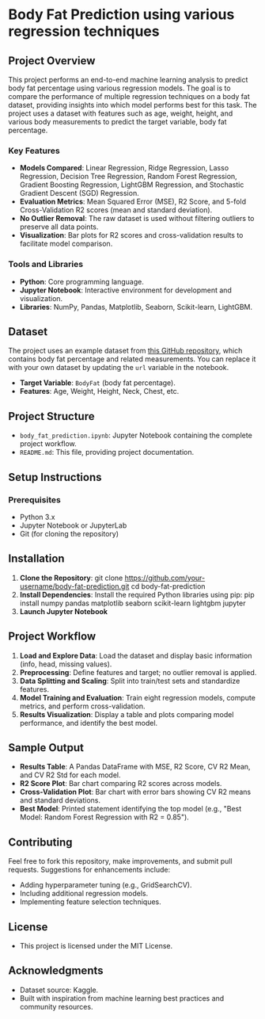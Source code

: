 # Body Fat Prediction using various regression techniques

## Project Overview

This project performs an end-to-end machine learning analysis to predict body fat percentage using various regression models. The goal is to compare the performance of multiple regression techniques on a body fat dataset, providing insights into which model performs best for this task. The project uses a dataset with features such as age, weight, height, and various body measurements to predict the target variable, body fat percentage.

### Key Features
- **Models Compared**: Linear Regression, Ridge Regression, Lasso Regression, Decision Tree Regression, Random Forest Regression, Gradient Boosting Regression, LightGBM Regression, and Stochastic Gradient Descent (SGD) Regression.
- **Evaluation Metrics**: Mean Squared Error (MSE), R2 Score, and 5-fold Cross-Validation R2 scores (mean and standard deviation).
- **No Outlier Removal**: The raw dataset is used without filtering outliers to preserve all data points.
- **Visualization**: Bar plots for R2 scores and cross-validation results to facilitate model comparison.

### Tools and Libraries
- **Python**: Core programming language.
- **Jupyter Notebook**: Interactive environment for development and visualization.
- **Libraries**: NumPy, Pandas, Matplotlib, Seaborn, Scikit-learn, LightGBM.

## Dataset

The project uses an example dataset from [this GitHub repository](https://raw.githubusercontent.com/selva86/datasets/master/BodyFat.csv), which contains body fat percentage and related measurements. You can replace it with your own dataset by updating the `url` variable in the notebook.

- **Target Variable**: `BodyFat` (body fat percentage).
- **Features**: Age, Weight, Height, Neck, Chest, etc.

## Project Structure

- `body_fat_prediction.ipynb`: Jupyter Notebook containing the complete project workflow.
- `README.md`: This file, providing project documentation.

## Setup Instructions

### Prerequisites
- Python 3.x
- Jupyter Notebook or JupyterLab
- Git (for cloning the repository)

## Installation
1. **Clone the Repository**:
   git clone https://github.com/your-username/body-fat-prediction.git
   cd body-fat-prediction
2. **Install Dependencies**: Install the required Python libraries using pip:
   pip install numpy pandas matplotlib seaborn scikit-learn lightgbm jupyter
3. **Launch Jupyter Notebook**

## Project Workflow
1. **Load and Explore Data**: Load the dataset and display basic information (info, head, missing values).
2. **Preprocessing**: Define features and target; no outlier removal is applied.
3. **Data Splitting and Scaling**: Split into train/test sets and standardize features.
4. **Model Training and Evaluation**: Train eight regression models, compute metrics, and perform cross-validation.
5. **Results Visualization**: Display a table and plots comparing model performance, and identify the best model.

## Sample Output
- **Results Table**: A Pandas DataFrame with MSE, R2 Score, CV R2 Mean, and CV R2 Std for each model.
- **R2 Score Plot**: Bar chart comparing R2 scores across models.
- **Cross-Validation Plot**: Bar chart with error bars showing CV R2 means and standard deviations.
- **Best Model**: Printed statement identifying the top model (e.g., "Best Model: Random Forest Regression with R2 = 0.85").

## Contributing
Feel free to fork this repository, make improvements, and submit pull requests. Suggestions for enhancements include:

- Adding hyperparameter tuning (e.g., GridSearchCV).
- Including additional regression models.
- Implementing feature selection techniques.

## License
- This project is licensed under the MIT License.

## Acknowledgments
- Dataset source: Kaggle.
- Built with inspiration from machine learning best practices and community resources.
